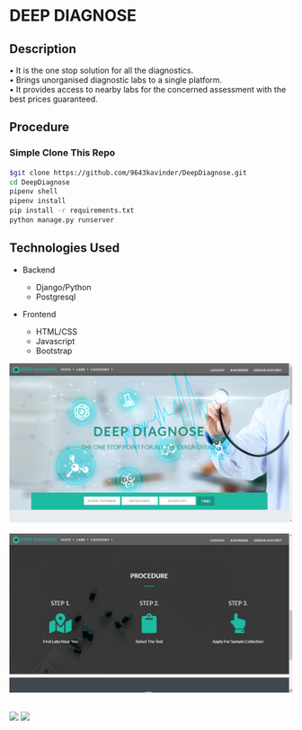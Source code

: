 # DEEP DIAGNOSE

## Description
• It is the one stop solution for all the diagnostics.</br>
• Brings unorganised diagnostic labs to a single platform.</br>
• It provides access to nearby labs for the concerned assessment with the
best prices guaranteed.</br>

## Procedure
### Simple Clone This Repo

```bash
$git clone https://github.com/9643kavinder/DeepDiagnose.git
cd DeepDiagnose
pipenv shell
pipenv install
pip install -r requirements.txt
python manage.py runserver
```

## Technologies Used
* Backend
  * Django/Python
  * Postgresql
 
* Frontend
  * HTML/CSS
  * Javascript
  * Bootstrap
  
  
![](/readme_ss/1.png)
</br>
</br>
![](/readme_ss/3.png)
</br>
</br>
<p float="left">
  <img src="/read_me//9.png" width="100" />
  <img src="/read_me/10.png" width="100" />
</p>

